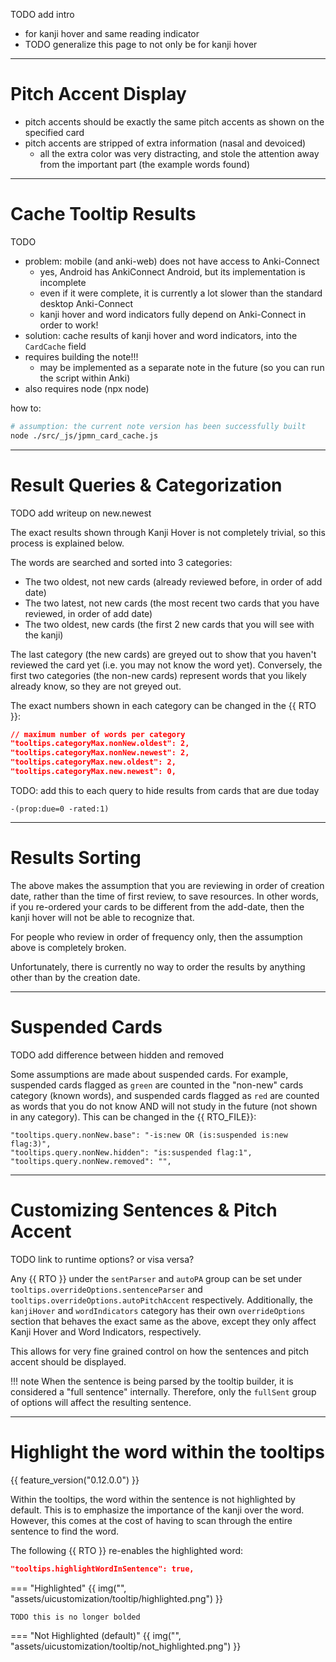TODO add intro

- for kanji hover and same reading indicator
- TODO generalize this page to not only be for kanji hover

---

# Pitch Accent Display
- pitch accents should be exactly the same pitch accents as shown on the specified card
- pitch accents are stripped of extra information (nasal and devoiced)
    - all the extra color was very distracting, and stole the attention away from the important part
        (the example words found)

---

# Cache Tooltip Results

TODO

- problem: mobile (and anki-web) does not have access to Anki-Connect
    - yes, Android has AnkiConnect Android, but its implementation is incomplete
    - even if it were complete, it is currently a lot slower than the standard desktop Anki-Connect
    - kanji hover and word indicators fully depend on Anki-Connect in order to work!
- solution: cache results of kanji hover and word indicators, into the `CardCache` field
- requires building the note!!!
    - may be implemented as a separate note in the future (so you can run the script within Anki)
- also requires node (npx node)

how to:

```bash
# assumption: the current note version has been successfully built
node ./src/_js/jpmn_card_cache.js
```


---

# Result Queries & Categorization

TODO add writeup on new.newest

The exact results shown through Kanji Hover is not completely trivial,
so this process is explained below.

The words are searched and sorted into 3 categories:

- The two oldest, not new cards (already reviewed before, in order of add date)
- The two latest, not new cards (the most recent two cards that you have reviewed, in order of add date)
- The two oldest, new cards (the first 2 new cards that you will see with the kanji)

The last category (the new cards) are greyed out to show that you haven't reviewed
the card yet (i.e. you may not know the word yet).
Conversely, the first two categories (the non-new cards) represent words that you likely already
know, so they are not greyed out.

The exact numbers shown in each category can be changed in the
{{ RTO }}:

```json
// maximum number of words per category
"tooltips.categoryMax.nonNew.oldest": 2,
"tooltips.categoryMax.nonNew.newest": 2,
"tooltips.categoryMax.new.oldest": 2,
"tooltips.categoryMax.new.newest": 0,
```


TODO: add this to each query to hide results from cards that are due today
```
-(prop:due=0 -rated:1)
```

---


# Results Sorting
The above makes the assumption that you are reviewing in order of creation date,
rather than the time of first review, to save resources.
In other words, if you re-ordered your cards to be different from the add-date,
then the kanji hover will not be able to recognize that.

For people who review in order of frequency only, then the assumption above is completely broken.

Unfortunately, there is currently no way to order the results by anything
other than by the creation date.

---


# Suspended Cards
TODO add difference between hidden and removed

Some assumptions are made about suspended cards.
For example, suspended cards flagged as `green` are counted in the "non-new" cards category
(known words), and suspended cards flagged as `red` are counted as words that you
do not know AND will not study in the future (not shown in any category).
This can be changed in the {{ RTO_FILE}}:

```
"tooltips.query.nonNew.base": "-is:new OR (is:suspended is:new flag:3)",
"tooltips.query.nonNew.hidden": "is:suspended flag:1",
"tooltips.query.nonNew.removed": "",
```


---

# Customizing Sentences & Pitch Accent

TODO link to runtime options? or visa versa?

Any {{ RTO }} under the `sentParser` and `autoPA` group can be set under
`tooltips.overrideOptions.sentenceParser` and
`tooltips.overrideOptions.autoPitchAccent`
respectively.
Additionally, the `kanjiHover` and `wordIndicators` category
has their own `overrideOptions` section that behaves the exact same as the above,
except they only affect Kanji Hover and Word Indicators, respectively.

This allows for very fine grained control on how the sentences and pitch accent
should be displayed.

!!! note
    When the sentence is being parsed by the tooltip builder,
    it is considered a "full sentence" internally.
    Therefore, only the `fullSent` group of options will affect the resulting sentence.


---


# Highlight the word within the tooltips
{{ feature_version("0.12.0.0") }}

Within the tooltips, the word within the sentence is not highlighted by default.
This is to emphasize the importance of the kanji over the word.
However, this comes at the cost of having to scan through the entire sentence to find the word.

The following {{ RTO }} re-enables the highlighted word:
```json
"tooltips.highlightWordInSentence": true,
```

=== "Highlighted"
    {{ img("", "assets/uicustomization/tooltip/highlighted.png") }}

    TODO this is no longer bolded


=== "Not Highlighted (default)"
    {{ img("", "assets/uicustomization/tooltip/not_highlighted.png") }}


